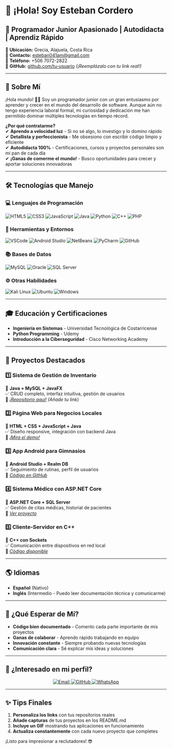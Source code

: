 # 👋 ¡Hola! Soy Esteban Cordero
## 🚀 Programador Junior Apasionado | Autodidacta | Aprendiz Rápido

📍 **Ubicación:** Grecia, Alajuela, Costa Rica  
📧 **Contacto:** esteban041am@gmail.com  
📱 **Teléfono:** +506 7072-2822  
🔗 **GitHub:** [github.com/tu-usuario](https://github.com/tu-usuario) *(¡Reemplázalo con tu link real!)*  

---

## 🌟 Sobre Mí  
¡Hola mundo! 👨‍💻 Soy un programador junior con un gran entusiasmo por aprender y crecer en el mundo del desarrollo de software. Aunque aún no tengo experiencia laboral formal, mi curiosidad y dedicación me han permitido dominar múltiples tecnologías en tiempo récord.

**¿Por qué contratarme?**  
✔ **Aprendo a velocidad luz** - Si no sé algo, lo investigo y lo domino rápido  
✔ **Detallista y perfeccionista** - Me obsesiono con escribir código limpio y eficiente  
✔ **Autodidacta 100%** - Certificaciones, cursos y proyectos personales son mi pan de cada día  
✔ **¡Ganas de comerme el mundo!** - Busco oportunidades para crecer y aportar soluciones innovadoras  

---

## 🛠️ Tecnologías que Manejo  

### 💻 Lenguajes de Programación  
<img src="https://img.shields.io/badge/HTML5-E34F26?style=for-the-badge&logo=html5&logoColor=white" alt="HTML5">
<img src="https://img.shields.io/badge/CSS3-1572B6?style=for-the-badge&logo=css3&logoColor=white" alt="CSS3">
<img src="https://img.shields.io/badge/JavaScript-F7DF1E?style=for-the-badge&logo=javascript&logoColor=black" alt="JavaScript">
<img src="https://img.shields.io/badge/Java-007396?style=for-the-badge&logo=java&logoColor=white" alt="Java">
<img src="https://img.shields.io/badge/Python-3776AB?style=for-the-badge&logo=python&logoColor=white" alt="Python">
<img src="https://img.shields.io/badge/C%2B%2B-00599C?style=for-the-badge&logo=c%2B%2B&logoColor=white" alt="C++">
<img src="https://img.shields.io/badge/PHP-777BB4?style=for-the-badge&logo=php&logoColor=white" alt="PHP">

### 🔧 Herramientas y Entornos  
<img src="https://img.shields.io/badge/Visual_Studio_Code-007ACC?style=for-the-badge&logo=visual-studio-code&logoColor=white" alt="VSCode">
<img src="https://img.shields.io/badge/Android_Studio-3DDC84?style=for-the-badge&logo=android-studio&logoColor=white" alt="Android Studio">
<img src="https://img.shields.io/badge/NetBeans_IDE-1B6AC6?style=for-the-badge&logo=apache-netbeans-ide&logoColor=white" alt="NetBeans">
<img src="https://img.shields.io/badge/PyCharm-000000?style=for-the-badge&logo=pycharm&logoColor=white" alt="PyCharm">
<img src="https://img.shields.io/badge/GitHub-181717?style=for-the-badge&logo=github&logoColor=white" alt="GitHub">

### 📚 Bases de Datos  
<img src="https://img.shields.io/badge/MySQL-4479A1?style=for-the-badge&logo=mysql&logoColor=white" alt="MySQL">
<img src="https://img.shields.io/badge/Oracle-F80000?style=for-the-badge&logo=oracle&logoColor=white" alt="Oracle">
<img src="https://img.shields.io/badge/SQL_Server-CC2927?style=for-the-badge&logo=microsoft-sql-server&logoColor=white" alt="SQL Server">

### ⚙️ Otras Habilidades  
<img src="https://img.shields.io/badge/Kali_Linux-557C94?style=for-the-badge&logo=kalilinux&logoColor=white" alt="Kali Linux">
<img src="https://img.shields.io/badge/Ubuntu-E95420?style=for-the-badge&logo=ubuntu&logoColor=white" alt="Ubuntu">
<img src="https://img.shields.io/badge/Windows-0078D6?style=for-the-badge&logo=windows&logoColor=white" alt="Windows">

---

## 🎓 Educación y Certificaciones  
- **Ingeniería en Sistemas** - Universidad Tecnológica de Costarricense 
- **Python Programming** - Udemy  
- **Introducción a la Ciberseguridad** - Cisco Networking Academy  

---

## 💼 Proyectos Destacados  

### 1️⃣ Sistema de Gestión de Inventario  
📌 **Java + MySQL + JavaFX**  
✅ CRUD completo, interfaz intuitiva, gestión de usuarios  
🔗 *[¡Repositorio aquí!](#)* *(Añade tu link)*  

### 2️⃣ Página Web para Negocios Locales  
📌 **HTML + CSS + JavaScript + Java**  
✅ Diseño responsive, integración con backend Java  
🔗 *[¡Mira el demo!](#)*  

### 3️⃣ App Android para Gimnasios  
📌 **Android Studio + Realm DB**  
✅ Seguimiento de rutinas, perfil de usuarios  
🔗 *[Código en GitHub](#)*  

### 4️⃣ Sistema Médico con ASP.NET Core  
📌 **ASP.NET Core + SQL Server**  
✅ Gestión de citas médicas, historial de pacientes  
🔗 *[Ver proyecto](#)*  

### 5️⃣ Cliente-Servidor en C++  
📌 **C++ con Sockets**  
✅ Comunicación entre dispositivos en red local  
🔗 *[Código disponible](#)*  

---

## 🌎 Idiomas  
- **Español** (Nativo)  
- **Inglés** (Intermedio - Puedo leer documentación técnica y comunicarme)  

---

## 🚀 ¿Qué Esperar de Mí?  
- **Código bien documentado** - Comento cada parte importante de mis proyectos  
- **Ganas de colaborar** - Aprendo rápido trabajando en equipo  
- **Innovación constante** - Siempre probando nuevas tecnologías  
- **Comunicación clara** - Sé explicar mis ideas y soluciones  

---

## 📩 ¿Interesado en mi perfil?  
<p align="center">
  <a href="mailto:esteban041am@gmail.com">
    <img src="https://img.shields.io/badge/Contacto-Email-red?style=for-the-badge" alt="Email">
  </a>
  <a href="https://github.com/tu-usuario">
    <img src="https://img.shields.io/badge/Ver_GitHub-181717?style=for-the-badge&logo=github&logoColor=white" alt="GitHub">
  </a>
  <a href="https://wa.me/50670722822">
    <img src="https://img.shields.io/badge/WhatsApp-25D366?style=for-the-badge&logo=whatsapp&logoColor=white" alt="WhatsApp">
  </a>
</p>

---

## ✨ Tips Finales  
1. **Personaliza los links** con tus repositorios reales  
2. **Añade capturas** de tus proyectos en los README.md  
3. **Incluye un GIF** mostrando tus aplicaciones en funcionamiento  
4. **Actualiza constantemente** con cada nuevo proyecto que completes  

¡Listo para impresionar a reclutadores! 😎
